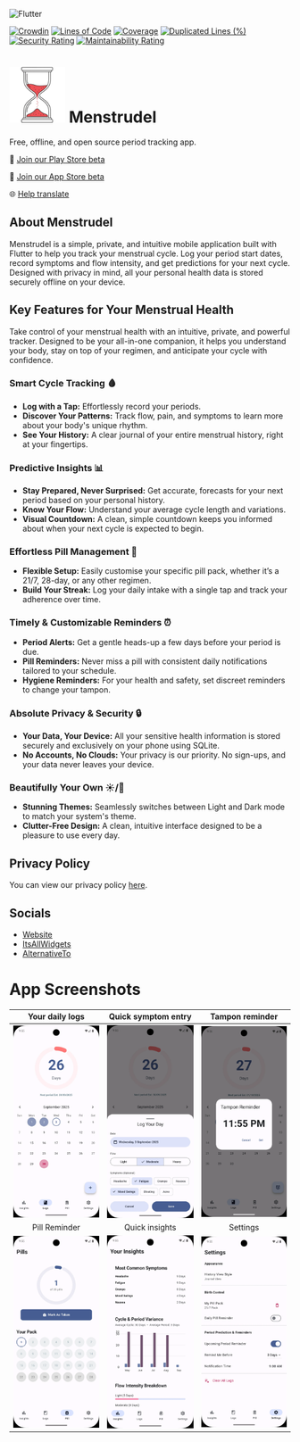![Flutter](https://img.shields.io/badge/Flutter-%2302569B.svg?style=for-the-badge&logo=Flutter&logoColor=white)

[![Crowdin](https://badges.crowdin.net/menstrudel/localized.svg)](https://crowdin.com/project/menstrudel) [![Lines of Code](https://sonarcloud.io/api/project_badges/measure?project=J-shw_Menstrudel&metric=ncloc)](https://sonarcloud.io/summary/new_code?id=J-shw_Menstrudel) [![Coverage](https://sonarcloud.io/api/project_badges/measure?project=J-shw_Menstrudel&metric=coverage)](https://sonarcloud.io/summary/new_code?id=J-shw_Menstrudel) [![Duplicated Lines (%)](https://sonarcloud.io/api/project_badges/measure?project=J-shw_Menstrudel&metric=duplicated_lines_density)](https://sonarcloud.io/summary/new_code?id=J-shw_Menstrudel) [![Security Rating](https://sonarcloud.io/api/project_badges/measure?project=J-shw_Menstrudel&metric=security_rating)](https://sonarcloud.io/summary/new_code?id=J-shw_Menstrudel) [![Maintainability Rating](https://sonarcloud.io/api/project_badges/measure?project=J-shw_Menstrudel&metric=sqale_rating)](https://sonarcloud.io/summary/new_code?id=J-shw_Menstrudel)
# <img src="icon/Menstrudle_cropped.png" alt="Menstrudel App Icon" width="100"> Menstrudel 

Free, offline, and open source period tracking app.

🤖 [Join our Play Store beta](https://groups.google.com/g/menstrudel-app-testers)

🍎 [Join our App Store beta](https://testflight.apple.com/join/VZPHnFqU)

🌐 [Help translate](https://crowdin.com/project/menstrudel)

## About Menstrudel

Menstrudel is a simple, private, and intuitive mobile application built with Flutter to help you track your menstrual cycle. Log your period start dates, record symptoms and flow intensity, and get predictions for your next cycle. Designed with privacy in mind, all your personal health data is stored securely offline on your device.

## Key Features for Your Menstrual Health

Take control of your menstrual health with an intuitive, private, and powerful tracker. Designed to be your all-in-one companion, it helps you understand your body, stay on top of your regimen, and anticipate your cycle with confidence.

### Smart Cycle Tracking 🩸
* **Log with a Tap:** Effortlessly record your periods.
* **Discover Your Patterns:** Track flow, pain, and symptoms to learn more about your body's unique rhythm.
* **See Your History:** A clear journal of your entire menstrual history, right at your fingertips.

### Predictive Insights 📊
* **Stay Prepared, Never Surprised:** Get accurate, forecasts for your next period based on your personal history.
* **Know Your Flow:** Understand your average cycle length and variations.
* **Visual Countdown:** A clean, simple countdown keeps you informed about when your next cycle is expected to begin.

### Effortless Pill Management 💊
* **Flexible Setup:** Easily customise your specific pill pack, whether it’s a 21/7, 28-day, or any other regimen.
* **Build Your Streak:** Log your daily intake with a single tap and track your adherence over time.

### Timely & Customizable Reminders ⏰
* **Period Alerts:** Get a gentle heads-up a few days before your period is due.
* **Pill Reminders:** Never miss a pill with consistent daily notifications tailored to your schedule.
* **Hygiene Reminders:** For your health and safety, set discreet reminders to change your tampon.

### Absolute Privacy & Security 🔒
* **Your Data, Your Device:** All your sensitive health information is stored securely and exclusively on your phone using SQLite.
* **No Accounts, No Clouds:** Your privacy is our priority. No sign-ups, and your data never leaves your device.

### Beautifully Your Own ☀️/🌙
* **Stunning Themes:** Seamlessly switches between Light and Dark mode to match your system's theme.
* **Clutter-Free Design:** A clean, intuitive interface designed to be a pleasure to use every day.

## Privacy Policy

You can view our privacy policy [here](https://menstrudel.app/privacy/).

## Socials

- [Website](https://menstrudel.app/)
- [ItsAllWidgets](https://itsallwidgets.com/menstrudel)
- [AlternativeTo](https://alternativeto.net/software/menstrudel/about/)

# App Screenshots

| Your daily logs |  Quick symptom entry | Tampon reminder |
| :---: | :---: | :---: |
| ![Log View](docs/screenshots/android/logs_screen.webp) | ![Symptom Entry Dialog](docs/screenshots/android/log_screen.webp) | ![Symptom Entry Dialog](docs/screenshots/android/tampon_reminder.webp) |
| Pill Reminder | Quick insights | Settings |
| ![Screenshot of the pill reminder screen in Menstrudel](docs/screenshots/android/pills_screen.webp)  | ![Insights View](docs/screenshots/android/insights_screen.webp) | ![Symptom Entry Dialog](docs/screenshots/android/settings_screen.webp) |  |
